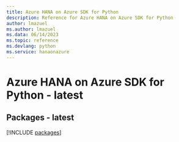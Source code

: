 ```yaml
---
title: Azure HANA on Azure SDK for Python
description: Reference for Azure HANA on Azure SDK for Python
author: lmazuel
ms.author: lmazuel
ms.data: 06/14/2023
ms.topic: reference
ms.devlang: python
ms.service: hanaonazure
---
```

# Azure HANA on Azure SDK for Python - latest
## Packages - latest
[!INCLUDE [packages](hana-on-azure-index.md)]